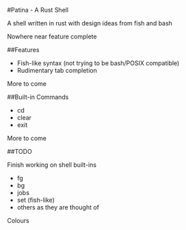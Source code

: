 #Patina - A Rust Shell

A shell written in rust with design ideas from fish and bash

Nowhere near feature complete

##Features

- Fish-like syntax (not trying to be bash/POSIX compatible)
- Rudimentary tab completion

More to come

##Built-in Commands

- cd
- clear
- exit

More to come

##TODO

Finish working on shell built-ins
- fg
- bg
- jobs
- set (fish-like)
- others as they are thought of

Colours

